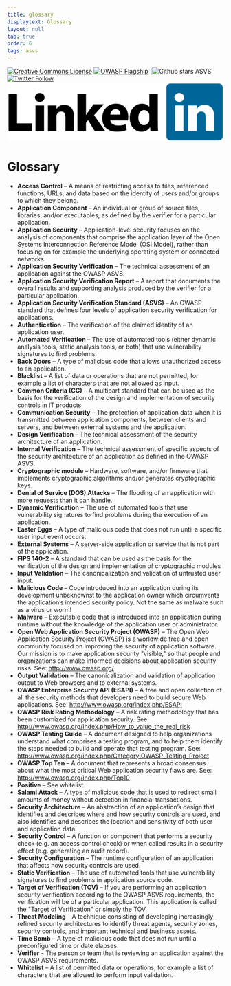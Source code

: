 ```yaml
---
title: glossary
displaytext: Glossary
layout: null
tab: true
order: 6
tags: asvs
---
```

[![Creative Commons License](https://licensebuttons.net/l/by-sa/4.0/88x31.png)](https://creativecommons.org/licenses/by-sa/4.0/ "CC BY-SA 4.0")
[![OWASP Flagship](https://img.shields.io/badge/owasp-flagship%20project-48A646.svg)](https://www.owasp.org/index.php/Category:OWASP_Project#tab=Project_Inventory)
[![Github stars ASVS](https://img.shields.io/github/stars/OWASP/asvs?label=Stars%20ASVS&style=social)
[![Twitter Follow](https://img.shields.io/twitter/follow/OWASP_ASVS.svg?style=social&label=Follow)](https://twitter.com/OWASP_ASVS)
[![LinkedIn Follow](./assets/images/LinkedIn_Logo.svg)](https://www.linkedin.com/company/owasp-asvs)

# Glossary

* **Access Control** – A means of restricting access to files, referenced functions, URLs, and data based on the identity of users and/or groups to which they belong. 
* **Application Component** – An individual or group of source files, libraries, and/or executables, as defined by the verifier for a particular application. 
* **Application Security** – Application-level security focuses on the analysis of components that comprise the application layer of the Open Systems Interconnection Reference Model (OSI Model), rather than focusing on for example the underlying operating system or connected networks. 
* **Application Security Verification** – The technical assessment of an application against the OWASP ASVS. 
* **Application Security Verification Report** – A report that documents the overall results and supporting analysis produced by the verifier for a particular application. 
* **Application Security Verification Standard (ASVS)** – An OWASP standard that defines four levels of application security verification for applications. 
* **Authentication** – The verification of the claimed identity of an application user. 
* **Automated Verification** – The use of automated tools (either dynamic analysis tools, static analysis tools, or both) that use vulnerability signatures to find problems. 
* **Back Doors** – A type of malicious code that allows unauthorized access to an application. 
* **Blacklist** – A list of data or operations that are not permitted, for example a list of characters that are not allowed as input. 
* **Common Criteria (CC)** – A multipart standard that can be used as the basis for the verification of the design and implementation of security controls in IT products. 
* **Communication Security** – The protection of application data when it is transmitted between application components, between clients and servers, and between external systems and the application. 
* **Design Verification** – The technical assessment of the security architecture of an application. 
* **Internal Verification** – The technical assessment of specific aspects of the security architecture of an application as defined in the OWASP ASVS. 
* **Cryptographic module** – Hardware, software, and/or firmware that implements cryptographic algorithms and/or generates cryptographic keys. 
* **Denial of Service (DOS) Attacks** – The flooding of an application with more requests than it can handle. 
* **Dynamic Verification** – The use of automated tools that use vulnerability signatures to find problems during the execution of an application. 
* **Easter Eggs** – A type of malicious code that does not run until a specific user input event occurs. 
* **External Systems** – A server-side application or service that is not part of the application. 
* **FIPS 140-2** – A standard that can be used as the basis for the verification of the design and implementation of cryptographic modules 
* **Input Validation** – The canonicalization and validation of untrusted user input. 
* **Malicious Code** – Code introduced into an application during its development unbeknownst to the application owner which circumvents the application’s intended security policy. Not the same as malware such as a virus or worm! 
* **Malware** – Executable code that is introduced into an application during runtime without the knowledge of the application user or administrator. 
* **Open Web Application Security Project (OWASP)** – The Open Web Application Security Project (OWASP) is a worldwide free and open community focused on improving the security of application software. Our mission is to make application security "visible," so that people and organizations can make informed decisions about application security risks. See: http://www.owasp.org/ 
* **Output Validation** – The canonicalization and validation of application output to Web browsers and to external systems. 
* **OWASP Enterprise Security API (ESAPI)** – A free and open collection of all the security methods that developers need to build secure Web applications. See: http://www.owasp.org/index.php/ESAPI 
* **OWASP Risk Rating Methodology** – A risk rating methodology that has been customized for application security. See: http://www.owasp.org/index.php/How_to_value_the_real_risk 
* **OWASP Testing Guide** – A document designed to help organizations understand what comprises a testing program, and to help them identify the steps needed to build and operate that testing program. See: http://www.owasp.org/index.php/Category:OWASP_Testing_Project 
* **OWASP Top Ten** – A document that represents a broad consensus about what the most critical Web application security flaws are. See: http://www.owasp.org/index.php/Top10 
* **Positive** – See whitelist. 
* **Salami Attack** – A type of malicious code that is used to redirect small amounts of money without detection in financial transactions. 
* **Security Architecture** – An abstraction of an application’s design that identifies and describes where and how security controls are used, and also identifies and describes the location and sensitivity of both user and application data. 
* **Security Control** – A function or component that performs a security check (e.g. an access control check) or when called results in a security effect (e.g. generating an audit record). 
* **Security Configuration** – The runtime configuration of an application that affects how security controls are used. 
* **Static Verification** – The use of automated tools that use vulnerability signatures to find problems in application source code. 
* **Target of Verification (TOV)** – If you are performing an application security verification according to the OWASP ASVS requirements, the verification will be of a particular application. This application is called the "Target of Verification" or simply the TOV. 
* **Threat Modeling** - A technique consisting of developing increasingly refined security architectures to identify threat agents, security zones, security controls, and important technical and business assets. 
* **Time Bomb** – A type of malicious code that does not run until a preconfigured time or date elapses. 
* **Verifier** - The person or team that is reviewing an application against the OWASP ASVS requirements. 
* **Whitelist** – A list of permitted data or operations, for example a list of characters that are allowed to perform input validation.
